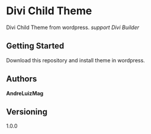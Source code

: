 # Divi Child Theme

Divi Child Theme from wordpress.
*support Divi Builder*


## Getting Started

Download this repository and install theme in wordpress.


## Authors

**AndreLuizMag**


## Versioning

1.0.0